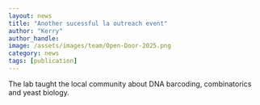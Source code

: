 ```yaml
---
layout: news
title: "Another sucessful la outreach event"
author: "Kerry"
author_handle: 
image: /assets/images/team/Open-Door-2025.png
category: news
tags: [publication]
---
```

The lab taught the local community about DNA barcoding, combinatorics and yeast biology.